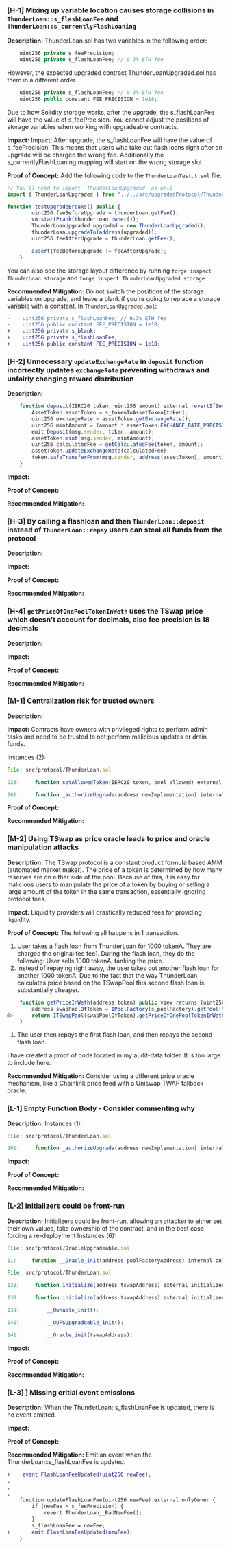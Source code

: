### [H-1] Mixing up variable location causes storage collisions in `ThunderLoan::s_flashLoanFee` and `ThunderLoan::s_currentlyFlashLoaning`

**Description:** ThunderLoan.sol has two variables in the following order:

```javascript
    uint256 private s_feePrecision;
    uint256 private s_flashLoanFee; // 0.3% ETH fee
```

However, the expected upgraded contract ThunderLoanUpgraded.sol has them in a different order.

```javascript
    uint256 private s_flashLoanFee; // 0.3% ETH fee
    uint256 public constant FEE_PRECISION = 1e18;
```

Due to how Solidity storage works, after the upgrade, the s_flashLoanFee will have the value of s_feePrecision. You cannot adjust the positions of storage variables when working with upgradeable contracts.

**Impact:** Impact: After upgrade, the s_flashLoanFee will have the value of s_feePrecision. This means that users who take out flash loans right after an upgrade will be charged the wrong fee. Additionally the s_currentlyFlashLoaning mapping will start on the wrong storage slot.

**Proof of Concept:** Add the following code to the `ThunderLoanTest.t.sol` file.

```javascript
// You'll need to import `ThunderLoanUpgraded` as well
import { ThunderLoanUpgraded } from "../../src/upgradedProtocol/ThunderLoanUpgraded.sol";

function testUpgradeBreaks() public {
        uint256 feeBeforeUpgrade = thunderLoan.getFee();
        vm.startPrank(thunderLoan.owner());
        ThunderLoanUpgraded upgraded = new ThunderLoanUpgraded();
        thunderLoan.upgradeTo(address(upgraded));
        uint256 feeAfterUpgrade = thunderLoan.getFee();

        assert(feeBeforeUpgrade != feeAfterUpgrade);
    }
```

You can also see the storage layout difference by running `forge inspect ThunderLoan storage` and `forge inspect ThunderLoanUpgraded storage`

**Recommended Mitigation:** Do not switch the positions of the storage variables on upgrade, and leave a blank if you're going to replace a storage variable with a constant. In `ThunderLoanUpgraded.sol`:

```diff
-    uint256 private s_flashLoanFee; // 0.3% ETH fee
-    uint256 public constant FEE_PRECISION = 1e18;
+    uint256 private s_blank;
+    uint256 private s_flashLoanFee;
+    uint256 public constant FEE_PRECISION = 1e18;
```

### [H-2] Unnecessary `updateExchangeRate` in `deposit` function incorrectly updates `exchangeRate` preventing withdraws and unfairly changing reward distribution

**Description:**

```javascript
    function deposit(IERC20 token, uint256 amount) external revertIfZero(amount) revertIfNotAllowedToken(token) {
        AssetToken assetToken = s_tokenToAssetToken[token];
        uint256 exchangeRate = assetToken.getExchangeRate();
        uint256 mintAmount = (amount * assetToken.EXCHANGE_RATE_PRECISION()) / exchangeRate;
        emit Deposit(msg.sender, token, amount);
        assetToken.mint(msg.sender, mintAmount);
        uint256 calculatedFee = getCalculatedFee(token, amount);
        assetToken.updateExchangeRate(calculatedFee);
        token.safeTransferFrom(msg.sender, address(assetToken), amount);
    }
```

**Impact:**

**Proof of Concept:**

**Recommended Mitigation:**

### [H-3] By calling a flashloan and then `ThunderLoan::deposit` instead of `ThunderLoan::repay` users can steal all funds from the protocol

**Description:**

**Impact:**

**Proof of Concept:**

**Recommended Mitigation:**

### [H-4] `getPriceOfOnePoolTokenInWeth` uses the TSwap price which doesn't account for decimals, also fee precision is 18 decimals

**Description:**

**Impact:**

**Proof of Concept:**

**Recommended Mitigation:**

### [M-1] Centralization risk for trusted owners

**Description:**

**Impact:** Contracts have owners with privileged rights to perform admin tasks and need to be trusted to not perform malicious updates or drain funds.

Instances (2):

```javascript
File: src/protocol/ThunderLoan.sol

223:     function setAllowedToken(IERC20 token, bool allowed) external onlyOwner returns (AssetToken) {

261:     function _authorizeUpgrade(address newImplementation) internal override onlyOwner { }
```

**Proof of Concept:**

**Recommended Mitigation:**

### [M-2] Using TSwap as price oracle leads to price and oracle manipulation attacks

**Description:** The TSwap protocol is a constant product formula based AMM (automated market maker). The price of a token is determined by how many reserves are on either side of the pool. Because of this, it is easy for malicious users to manipulate the price of a token by buying or selling a large amount of the token in the same transaction, essentially ignoring protocol fees.

**Impact:** Liquidity providers will drastically reduced fees for providing liquidity.

**Proof of Concept:** The following all happens in 1 transaction.

1. User takes a flash loan from ThunderLoan for 1000 tokenA. They are charged the original fee fee1. During the flash loan, they do the following:
   User sells 1000 tokenA, tanking the price.
2. Instead of repaying right away, the user takes out another flash loan for another 1000 tokenA.
   Due to the fact that the way ThunderLoan calculates price based on the TSwapPool this second flash loan is substantially cheaper.

```javascript
    function getPriceInWeth(address token) public view returns (uint256) {
        address swapPoolOfToken = IPoolFactory(s_poolFactory).getPool(token);
@>      return ITSwapPool(swapPoolOfToken).getPriceOfOnePoolTokenInWeth();
    }
```

1. The user then repays the first flash loan, and then repays the second flash loan.

I have created a proof of code located in my audit-data folder. It is too large to include here.

**Recommended Mitigation:** Consider using a different price oracle mechanism, like a Chainlink price feed with a Uniswap TWAP fallback oracle.

### [L-1] Empty Function Body - Consider commenting why

**Description:** Instances (1):

```JAVASCRIPT
File: src/protocol/ThunderLoan.sol

261:     function _authorizeUpgrade(address newImplementation) internal override onlyOwner { }
```

**Impact:**

**Proof of Concept:**

**Recommended Mitigation:**

### [L-2] Initializers could be front-run

**Description:** Initializers could be front-run, allowing an attacker to either set their own values, take ownership of the contract, and in the best case forcing a re-deployment
Instances (6):

```javascript
File: src/protocol/OracleUpgradeable.sol

11:     function __Oracle_init(address poolFactoryAddress) internal onlyInitializing {
```

```javascript
File: src/protocol/ThunderLoan.sol

138:     function initialize(address tswapAddress) external initializer {

138:     function initialize(address tswapAddress) external initializer {

139:         __Ownable_init();

140:         __UUPSUpgradeable_init();

141:         __Oracle_init(tswapAddress);
```

**Impact:**

**Proof of Concept:**

**Recommended Mitigation:**

### [L-3] ] Missing critial event emissions

**Description:** When the ThunderLoan::s_flashLoanFee is updated, there is no event emitted.

**Impact:**

**Proof of Concept:**

**Recommended Mitigation:** Emit an event when the ThunderLoan::s_flashLoanFee is updated.

```diff
+    event FlashLoanFeeUpdated(uint256 newFee);
.
.
.
    function updateFlashLoanFee(uint256 newFee) external onlyOwner {
        if (newFee > s_feePrecision) {
            revert ThunderLoan__BadNewFee();
        }
        s_flashLoanFee = newFee;
+       emit FlashLoanFeeUpdated(newFee);
    }
```
